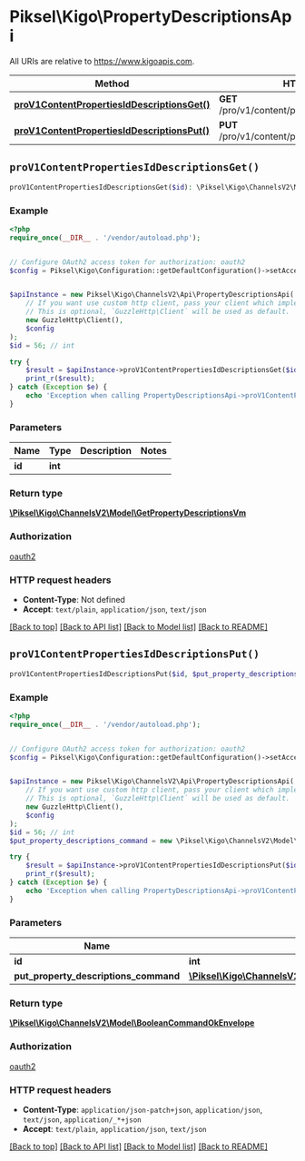 # Piksel\Kigo\PropertyDescriptionsApi

All URIs are relative to https://www.kigoapis.com.

Method | HTTP request | Description
------------- | ------------- | -------------
[**proV1ContentPropertiesIdDescriptionsGet()**](PropertyDescriptionsApi.md#proV1ContentPropertiesIdDescriptionsGet) | **GET** /pro/v1/content/properties/{id}/descriptions | 
[**proV1ContentPropertiesIdDescriptionsPut()**](PropertyDescriptionsApi.md#proV1ContentPropertiesIdDescriptionsPut) | **PUT** /pro/v1/content/properties/{id}/descriptions | 


## `proV1ContentPropertiesIdDescriptionsGet()`

```php
proV1ContentPropertiesIdDescriptionsGet($id): \Piksel\Kigo\ChannelsV2\Model\GetPropertyDescriptionsVm
```



### Example

```php
<?php
require_once(__DIR__ . '/vendor/autoload.php');


// Configure OAuth2 access token for authorization: oauth2
$config = Piksel\Kigo\Configuration::getDefaultConfiguration()->setAccessToken('YOUR_ACCESS_TOKEN');


$apiInstance = new Piksel\Kigo\ChannelsV2\Api\PropertyDescriptionsApi(
    // If you want use custom http client, pass your client which implements `GuzzleHttp\ClientInterface`.
    // This is optional, `GuzzleHttp\Client` will be used as default.
    new GuzzleHttp\Client(),
    $config
);
$id = 56; // int

try {
    $result = $apiInstance->proV1ContentPropertiesIdDescriptionsGet($id);
    print_r($result);
} catch (Exception $e) {
    echo 'Exception when calling PropertyDescriptionsApi->proV1ContentPropertiesIdDescriptionsGet: ', $e->getMessage(), PHP_EOL;
}
```

### Parameters

Name | Type | Description  | Notes
------------- | ------------- | ------------- | -------------
 **id** | **int**|  |

### Return type

[**\Piksel\Kigo\ChannelsV2\Model\GetPropertyDescriptionsVm**](../Model/GetPropertyDescriptionsVm.md)

### Authorization

[oauth2](../../README.md#oauth2)

### HTTP request headers

- **Content-Type**: Not defined
- **Accept**: `text/plain`, `application/json`, `text/json`

[[Back to top]](#) [[Back to API list]](../../README.md#endpoints)
[[Back to Model list]](../../README.md#models)
[[Back to README]](../../README.md)

## `proV1ContentPropertiesIdDescriptionsPut()`

```php
proV1ContentPropertiesIdDescriptionsPut($id, $put_property_descriptions_command): \Piksel\Kigo\ChannelsV2\Model\BooleanCommandOkEnvelope
```



### Example

```php
<?php
require_once(__DIR__ . '/vendor/autoload.php');


// Configure OAuth2 access token for authorization: oauth2
$config = Piksel\Kigo\Configuration::getDefaultConfiguration()->setAccessToken('YOUR_ACCESS_TOKEN');


$apiInstance = new Piksel\Kigo\ChannelsV2\Api\PropertyDescriptionsApi(
    // If you want use custom http client, pass your client which implements `GuzzleHttp\ClientInterface`.
    // This is optional, `GuzzleHttp\Client` will be used as default.
    new GuzzleHttp\Client(),
    $config
);
$id = 56; // int
$put_property_descriptions_command = new \Piksel\Kigo\ChannelsV2\Model\PutPropertyDescriptionsCommand(); // \Piksel\Kigo\ChannelsV2\Model\PutPropertyDescriptionsCommand

try {
    $result = $apiInstance->proV1ContentPropertiesIdDescriptionsPut($id, $put_property_descriptions_command);
    print_r($result);
} catch (Exception $e) {
    echo 'Exception when calling PropertyDescriptionsApi->proV1ContentPropertiesIdDescriptionsPut: ', $e->getMessage(), PHP_EOL;
}
```

### Parameters

Name | Type | Description  | Notes
------------- | ------------- | ------------- | -------------
 **id** | **int**|  |
 **put_property_descriptions_command** | [**\Piksel\Kigo\ChannelsV2\Model\PutPropertyDescriptionsCommand**](../Model/PutPropertyDescriptionsCommand.md)|  | [optional]

### Return type

[**\Piksel\Kigo\ChannelsV2\Model\BooleanCommandOkEnvelope**](../Model/BooleanCommandOkEnvelope.md)

### Authorization

[oauth2](../../README.md#oauth2)

### HTTP request headers

- **Content-Type**: `application/json-patch+json`, `application/json`, `text/json`, `application/_*+json`
- **Accept**: `text/plain`, `application/json`, `text/json`

[[Back to top]](#) [[Back to API list]](../../README.md#endpoints)
[[Back to Model list]](../../README.md#models)
[[Back to README]](../../README.md)

